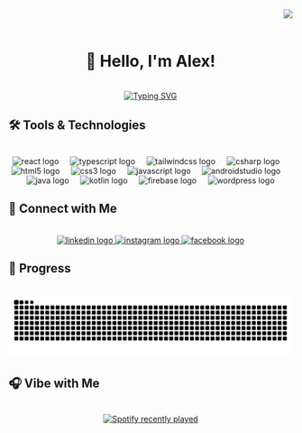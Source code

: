 <div align="right">
  <img src="https://visitor-badge.laobi.icu/badge?page_id=LexanSaga.LexanSaga&left_color=chocolate&right_color=darkolivegreen&left_text=Viewers" />
</div>

<br clear="both">

<h1 align="center">👋 Hello, I'm Alex!</h1>

<br clear="both">

<div align="center">
  <a href="https://git.io/typing-svg">
    <img src="https://readme-typing-svg.demolab.com?font=Fira+Code&size=42&letterSpacing=1.3&pause=1000&center=true&vCenter=true&width=600&height=100&lines=%F0%9F%9A%80+Full+Stack+Developer+%F0%9F%9A%80" alt="Typing SVG" />
  </a>
</div>

###

<h2 align="left">🛠️ Tools & Technologies</h2>

<br clear="both">

<div align="center">
  <img src="https://skillicons.dev/icons?i=react" height="40" alt="react logo" />
  <img width="12" />
  <img src="https://skillicons.dev/icons?i=ts" height="40" alt="typescript logo" />
  <img width="12" />
  <img src="https://skillicons.dev/icons?i=tailwind" height="40" alt="tailwindcss logo" />
  <img width="12" />
  <img src="https://skillicons.dev/icons?i=cs" height="40" alt="csharp logo" />
  <img width="12" />
  <img src="https://skillicons.dev/icons?i=html" height="40" alt="html5 logo" />
  <img width="12" />
  <img src="https://skillicons.dev/icons?i=css" height="40" alt="css3 logo" />
  <img width="12" />
  <img src="https://skillicons.dev/icons?i=js" height="40" alt="javascript logo" />
  <img width="12" />
  <img src="https://skillicons.dev/icons?i=androidstudio" height="40" alt="androidstudio logo" />
  <img width="12" />
  <img src="https://skillicons.dev/icons?i=java" height="40" alt="java logo" />
  <img width="12" />
  <img src="https://skillicons.dev/icons?i=kotlin" height="40" alt="kotlin logo" />
  <img width="12" />
  <img src="https://skillicons.dev/icons?i=firebase" height="40" alt="firebase logo" />
  <img width="12" />
  <img src="https://skillicons.dev/icons?i=wordpress" height="40" alt="wordpress logo" />
</div>

###

<h2 align="left">🔗 Connect with Me</h2>

<br clear="both">

<div align="center">
  <a href="https://www.linkedin.com/in/lexan-saga" target="_blank">
    <img src="https://raw.githubusercontent.com/maurodesouza/profile-readme-generator/master/src/assets/icons/social/linkedin/default.svg" width="52" height="40" alt="linkedin logo" />
  </a>
  <a href="https://www.instagram.com/lexan.saga/" target="_blank">
    <img src="https://raw.githubusercontent.com/maurodesouza/profile-readme-generator/master/src/assets/icons/social/instagram/default.svg" width="52" height="40" alt="instagram logo" />
  </a>
  <a href="https://www.facebook.com/LexanSaga" target="_blank">
    <img src="https://raw.githubusercontent.com/maurodesouza/profile-readme-generator/master/src/assets/icons/social/facebook/default.svg" width="52" height="40" alt="facebook logo" />
  </a>
</div>

###

<h2 align="left">🤖 Progress</h2>

<br clear="both">

<div align="center">
  <picture>
    <source
      media="(prefers-color-scheme: dark)"
      srcset="https://raw.githubusercontent.com/LexanSaga/AlexanderSaga/output/snake.svg"
    />
    <source
      media="(prefers-color-scheme: light)"
      srcset="https://raw.githubusercontent.com/LexanSaga/AlexanderSaga/output/snake.svg"
    />
    <img
      alt="Snake animation"
      src="https://raw.githubusercontent.com/LexanSaga/AlexanderSaga/output/snake.svg"
    />
  </picture>
</div>



###

<h2 align="left">🎧 Vibe with Me</h2>

<br clear="both">

<div align="center">
  <a href="https://open.spotify.com/user/lexansaga72">
    <img src="https://spotify-recently-played-readme.vercel.app/api?user=lexansaga72&count=5&unique=true" alt="Spotify recently played" />
  </a>
</div>
